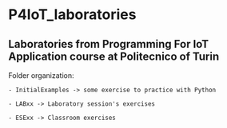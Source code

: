 # P4IoT_laboratories
## Laboratories from Programming For IoT Application course at Politecnico of Turin 

Folder organization: <br>

	- InitialExamples -> some exercise to practice with Python

	- LABxx -> Laboratory session's exercises

	- ESExx -> Classroom exercises
